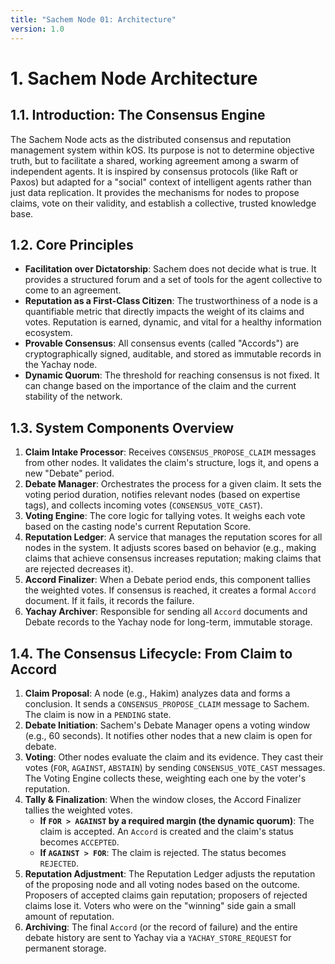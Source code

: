 ```yaml
---
title: "Sachem Node 01: Architecture"
version: 1.0
---
```


# **1. Sachem Node Architecture**

## 1.1. Introduction: The Consensus Engine

The Sachem Node acts as the distributed consensus and reputation management system within kOS. Its purpose is not to determine objective truth, but to facilitate a shared, working agreement among a swarm of independent agents. It is inspired by consensus protocols (like Raft or Paxos) but adapted for a "social" context of intelligent agents rather than just data replication. It provides the mechanisms for nodes to propose claims, vote on their validity, and establish a collective, trusted knowledge base.

## 1.2. Core Principles

-   **Facilitation over Dictatorship**: Sachem does not decide what is true. It provides a structured forum and a set of tools for the agent collective to come to an agreement.
-   **Reputation as a First-Class Citizen**: The trustworthiness of a node is a quantifiable metric that directly impacts the weight of its claims and votes. Reputation is earned, dynamic, and vital for a healthy information ecosystem.
-   **Provable Consensus**: All consensus events (called "Accords") are cryptographically signed, auditable, and stored as immutable records in the Yachay node.
-   **Dynamic Quorum**: The threshold for reaching consensus is not fixed. It can change based on the importance of the claim and the current stability of the network.

## 1.3. System Components Overview

1.  **Claim Intake Processor**: Receives `CONSENSUS_PROPOSE_CLAIM` messages from other nodes. It validates the claim's structure, logs it, and opens a new "Debate" period.
2.  **Debate Manager**: Orchestrates the process for a given claim. It sets the voting period duration, notifies relevant nodes (based on expertise tags), and collects incoming votes (`CONSENSUS_VOTE_CAST`).
3.  **Voting Engine**: The core logic for tallying votes. It weighs each vote based on the casting node's current Reputation Score.
4.  **Reputation Ledger**: A service that manages the reputation scores for all nodes in the system. It adjusts scores based on behavior (e.g., making claims that achieve consensus increases reputation; making claims that are rejected decreases it).
5.  **Accord Finalizer**: When a Debate period ends, this component tallies the weighted votes. If consensus is reached, it creates a formal `Accord` document. If it fails, it records the failure.
6.  **Yachay Archiver**: Responsible for sending all `Accord` documents and Debate records to the Yachay node for long-term, immutable storage.

## 1.4. The Consensus Lifecycle: From Claim to Accord

1.  **Claim Proposal**: A node (e.g., Hakim) analyzes data and forms a conclusion. It sends a `CONSENSUS_PROPOSE_CLAIM` message to Sachem. The claim is now in a `PENDING` state.
2.  **Debate Initiation**: Sachem's Debate Manager opens a voting window (e.g., 60 seconds). It notifies other nodes that a new claim is open for debate.
3.  **Voting**: Other nodes evaluate the claim and its evidence. They cast their votes (`FOR`, `AGAINST`, `ABSTAIN`) by sending `CONSENSUS_VOTE_CAST` messages. The Voting Engine collects these, weighting each one by the voter's reputation.
4.  **Tally & Finalization**: When the window closes, the Accord Finalizer tallies the weighted votes.
    -   **If `FOR > AGAINST` by a required margin (the dynamic quorum)**: The claim is accepted. An `Accord` is created and the claim's status becomes `ACCEPTED`.
    -   **If `AGAINST > FOR`**: The claim is rejected. The status becomes `REJECTED`.
5.  **Reputation Adjustment**: The Reputation Ledger adjusts the reputation of the proposing node and all voting nodes based on the outcome. Proposers of accepted claims gain reputation; proposers of rejected claims lose it. Voters who were on the "winning" side gain a small amount of reputation.
6.  **Archiving**: The final `Accord` (or the record of failure) and the entire debate history are sent to Yachay via a `YACHAY_STORE_REQUEST` for permanent storage. 